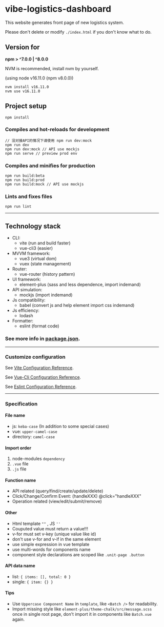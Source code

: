 # vibe-logistics-dashboard
This website generates front page of new logistics system.

Please don't delete or modify `./index.html` if you don't know what to do.
## Version for
**npm > ^7.0.0 | ^8.0.0**

NVM is recommended, install nvm by yourself.

(using node v16.11.0 (npm v8.0.0))

```
nvm install v16.11.0
nvm use v16.11.0
```

## Project setup
```
npm install
```

### Compiles and hot-reloads for development
```
// 没对接API的情况下请使用 npm run dev:mock
npm run dev 
npm run dev:mock // API use mockjs
npm run serve // preview prod env
```

### Compiles and minifies for production
```
npm run build:beta
npm run build:prod
npm run build:mock // API use mockjs
```

### Lints and fixes files
```
npm run lint
```

_____
## Technology stack
* CLI:
  * vite (run and build faster)
  * vue-cli3 (easier)
* MVVM framework:
  * vue3 (virtual dom)
  * vuex (state management)
* Router:
  * vue-router (history pattern)
* UI framework:
  * element-plus (sass and less dependence, import indemand)
* API simulation:
  * mockjs (import indemand)
* Js compatibility:
  * babel (convert js and help element import css indemand)
* Js efficiency:
  * lodash
* Formatter:
  * eslint (format code)

### See more info in [package.json](./package.json).

_____
### Customize configuration
See [Vite Configuration Reference](https://vitejs.cn/guide/).

See [Vue-Cli Configuration Reference](https://cli.vuejs.org/config/).

See [Eslint Configuration Reference](https://eslint.bootcss.com/docs/user-guide/getting-started).

_____
### Specification
#### File name
* js: `keba-case` (In addition to some special cases)
* vue: `upper-camel-case`
* directory: `camel-case`

#### Import order
1. node-modules `dependency`
2. `.vue` file
3. `.js` file
#### Function name
* API related (query/find/create/update/delete)
* Click/Change/Confirm Event: (handleXXX) @click="handleXXX"
* Operation related (view/edit/submit/remove)


#### Other
* Html template `""` , JS `''`
* Couputed value must return a value!!!
* v-for must set v-key (unique value like id)
* don't use v-for and v-if in the same element
* use simple expression in vue template
* use multi-words for components name
* component style declarations are scoped like `.unit-page .button`


#### API data name
* list: `{ items: [], total: 0 }`
* single: `{ item: {} }`

#### Tips
* Use `Uppercase Component Name` in `template`, like `<Batch />` for readability.
* Import missing style like `element-plus/theme-chalk/src/message.scss` once in single root page, don't import it in components like `Batch.vue` again.
